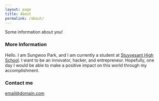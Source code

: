 ```yaml
---
layout: page
title: About
permalink: /about/
---
```


Some information about you!

### More Information

Hello. I am Sungwoo Park, and I am currently a student at [Stuyvesant High School](http://www.stuy.edu "Stuyvesant High School").
I want to be an innovator, hacker, and entrepreneur. Hopefully, one day I would be able to make a positive impact on this world
through my accomplishment.

### Contact me

[email@domain.com](mailto:email@domain.com)
